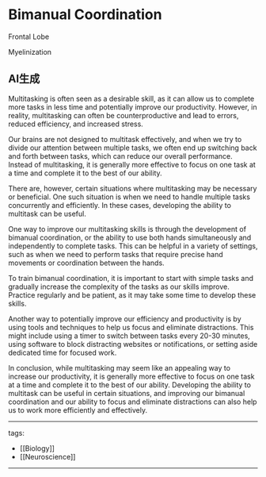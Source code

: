 # Bimanual Coordination

Frontal Lobe

Myelinization

## AI生成
Multitasking is often seen as a desirable skill, as it can allow us to complete more tasks in less time and potentially improve our productivity. However, in reality, multitasking can often be counterproductive and lead to errors, reduced efficiency, and increased stress.

Our brains are not designed to multitask effectively, and when we try to divide our attention between multiple tasks, we often end up switching back and forth between tasks, which can reduce our overall performance. Instead of multitasking, it is generally more effective to focus on one task at a time and complete it to the best of our ability.

There are, however, certain situations where multitasking may be necessary or beneficial. One such situation is when we need to handle multiple tasks concurrently and efficiently. In these cases, developing the ability to multitask can be useful.

One way to improve our multitasking skills is through the development of bimanual coordination, or the ability to use both hands simultaneously and independently to complete tasks. This can be helpful in a variety of settings, such as when we need to perform tasks that require precise hand movements or coordination between the hands.

To train bimanual coordination, it is important to start with simple tasks and gradually increase the complexity of the tasks as our skills improve. Practice regularly and be patient, as it may take some time to develop these skills.

Another way to potentially improve our efficiency and productivity is by using tools and techniques to help us focus and eliminate distractions. This might include using a timer to switch between tasks every 20-30 minutes, using software to block distracting websites or notifications, or setting aside dedicated time for focused work.

In conclusion, while multitasking may seem like an appealing way to increase our productivity, it is generally more effective to focus on one task at a time and complete it to the best of our ability. Developing the ability to multitask can be useful in certain situations, and improving our bimanual coordination and our ability to focus and eliminate distractions can also help us to work more efficiently and effectively.

---
tags:
  - [[Biology]]
  - [[Neuroscience]]
  
---